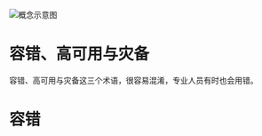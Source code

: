 ![概念示意图](https://s2.ax1x.com/2019/11/24/MOnpYq.png)

# 容错、高可用与灾备

容错、高可用与灾备这三个术语，很容易混淆，专业人员有时也会用错。

# 容错
